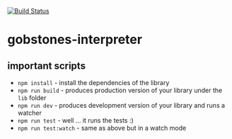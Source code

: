 [![Build Status](https://travis-ci.org/gobstones/gobstones-interpreter.svg?branch=master)](https://travis-ci.org/gobstones/gobstones-interpreter)

# gobstones-interpreter

## important scripts

* `npm install` - install the dependencies of the library
* `npm run build` - produces production version of your library under the `lib` folder
* `npm run dev` - produces development version of your library and runs a watcher
* `npm run test` - well ... it runs the tests :)
* `npm run test:watch` - same as above but in a watch mode
